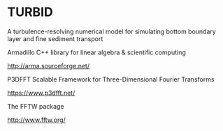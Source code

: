 # TURBID
A turbulence-resolving numerical model for simulating bottom boundary layer and fine sediment transport





Armadillo
C++ library for linear algebra & scientific computing

http://arma.sourceforge.net/




P3DFFT
Scalable Framework for Three-Dimensional Fourier Transforms

https://www.p3dfft.net/




The FFTW package

http://www.fftw.org/

